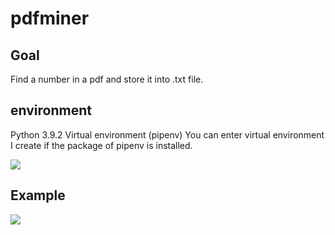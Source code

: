 # pdfminer

## Goal

Find a number in a pdf and store it into .txt file.

## environment

Python 3.9.2
Virtual environment (pipenv)
You can enter virtual environment I create if the package of pipenv is installed.

![](https://i.imgur.com/0S93jn3.png)

## Example

![](https://i.imgur.com/b6unEuV.png)